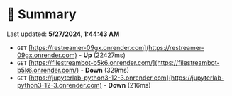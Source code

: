 # 📖 Summary
Last updated: **5/27/2024, 1:44:43 AM**

- `GET` [https://restreamer-09gx.onrender.com](https://restreamer-09gx.onrender.com) - **Up** (22427ms)
- `GET` [https://filestreambot-b5k6.onrender.com/](https://filestreambot-b5k6.onrender.com/) - **Down** (329ms)
- `GET` [https://jupyterlab-python3-12-3.onrender.com](https://jupyterlab-python3-12-3.onrender.com) - **Down** (216ms)
